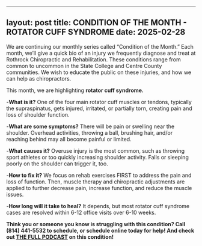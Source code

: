 ---
layout: post
title: CONDITION OF THE MONTH - ROTATOR CUFF SYNDROME
date: 2025-02-28
----

We are continuing our monthly series called “Condition of the Month.” Each month, we’ll give a quick bio of an injury we frequently diagnose and treat at Rothrock Chiropractic and Rehabilitation. These conditions range from common to uncommon in the State College and Centre County communities. We wish to educate the public on these injuries, and how we can help as chiropractors.

This month, we are highlighting **rotator cuff syndrome.**

-**What is it?** One of the four main rotator cuff muscles or tendons, typically the supraspinatus, gets injured, irritated, or partially torn, creating pain and loss of shoulder function.

-**What are some symptoms?** There will be pain or swelling near the shoulder. Overhead activities, throwing a ball, brushing hair, and/or reaching behind may all become painful or limited. 

-**What causes it?** Overuse injury is the most common, such as throwing sport athletes or too quickly increasing shoulder activity. Falls or sleeping poorly on the shoulder can trigger it, too.

-**How to fix it?** We focus on rehab exercises FIRST to address the pain and loss of function. Then, muscle therapy and chiropractic adjustments are applied to further decrease pain, increase function, and reduce the muscle issues.

-**How long will it take to heal?** It depends, but most rotator cuff syndrome cases are resolved within 6-12 office visits over 6-10 weeks.

**Think you or someone you know is struggling with this condition? Call (814) 441-5532 to schedule, or schedule online today for help! And check out <a href="https://youtu.be/18mUQc66CqQ">THE FULL PODCAST</a> on this condition!**


